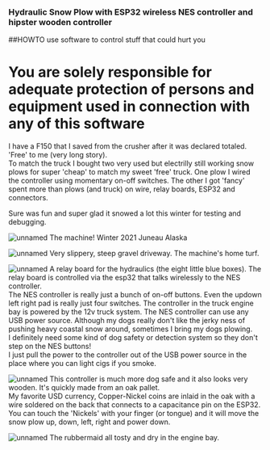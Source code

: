 ### Hydraulic Snow Plow with ESP32 wireless NES controller and hipster wooden controller
##HOWTO use software to control stuff that could hurt you
# You are solely responsible for adequate protection of persons and equipment used in connection with any of this software 

I have a F150 that I saved from the crusher after it was declared totaled. 'Free' to me (very long story).    
To match the truck I bought two very used but electrilly still working snow plows for super 'cheap' to match my sweet 'free' truck.
One plow I wired the controller using momentary on-off switches.  The other I got 'fancy' spent more than plows (and truck) on wire, relay boards, ESP32 and connectors.

Sure was fun and super glad it snowed a lot this winter for testing and debugging.

![unnamed](https://user-images.githubusercontent.com/1112030/165968575-66dfdc5e-fccb-4aa6-aa8d-adef67037519.jpg)
The machine!  Winter 2021 Juneau Alaska


![unnamed](https://user-images.githubusercontent.com/1112030/165968589-25de2a69-b3af-44e6-a489-ce0bda411bce.jpg)
Very slippery, steep gravel driveway. The machine's home turf.


![unnamed](https://user-images.githubusercontent.com/1112030/165968483-11024a02-c1eb-4ac4-bf4d-913862ef421e.jpg)
A relay board for the hydraulics (the eight little blue boxes).  The relay board is controlled via the esp32 that talks wirelessly to the NES controller.  
The NES controller is really just a bunch of on-off buttons.  Even the updown left right pad is really just four switches. 
The controller in the truck engine bay is powered by the 12v truck system.  The NES controller can use any USB power source.
Although my dogs really don't like the jerky ness of pushing heavy coastal snow around, sometimes I bring my dogs plowing.  
I definitely need some kind of dog safety or detection system so they don't step on the NES buttons!  
I just pull the power to the controller out of the USB power source in the place where you can light cigs if you smoke.


![unnamed](https://user-images.githubusercontent.com/1112030/165968535-86143e9c-910c-4199-807f-17b132f2f7c0.jpg)
This controller is much more dog safe and it also looks very wooden. It's quickly made from an oak pallet.  
My favorite USD currency,  Copper-Nickel coins are inlaid in the oak with a wire soldered on the back that connects to a capacitance pin on the ESP32.
You can touch the 'Nickels' with your finger (or tongue) and it will move the snow plow up, down, left, right and power down.


![unnamed](https://user-images.githubusercontent.com/1112030/165970403-526d7551-b9a2-4e28-b48c-fd917e648e58.jpg)
The rubbermaid all tosty and dry in the engine bay.  
